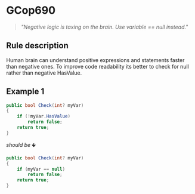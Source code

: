 ﻿# GCop690

> *"Negative logic is taxing on the brain. Use variable == null instead."*


## Rule description
Human brain can understand positive expressions and statements faster than negative ones. To improve code readability its better to check for null rather than negative HasValue. 

## Example 1
```csharp
public bool Check(int? myVar)
{
    if (!myVar.HasValue)
        return false;
    return true;
}
```
*should be* 🡻

```csharp
public bool Check(int? myVar)
{
    if (myVar == null)
        return false;
    return true;
}
```
